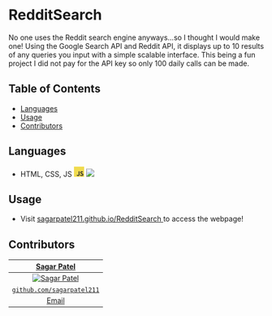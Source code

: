 # RedditSearch
No one uses the Reddit search engine anyways...so I thought I would make one! Using the Google Search API and Reddit API, it displays up to 10 results of any queries you input with a simple scalable interface. This being a fun project I did not pay for the API key so only 100 daily calls can be made.

## Table of Contents
- [Languages](#languages)
- [Usage](#usage)
- [Contributors](#contributors)

## Languages
- HTML, CSS, JS
<code><img height="20" src="https://raw.githubusercontent.com/github/explore/80688e429a7d4ef2fca1e82350fe8e3517d3494d/topics/javascript/javascript.png"></code>
<code><img height="20" src="https://upload.wikimedia.org/wikipedia/commons/thumb/1/10/CSS3_and_HTML5_logos_and_wordmarks.svg/791px-CSS3_and_HTML5_logos_and_wordmarks.svg.png"></code>

## Usage
* Visit <a href="https://sagarpatel211.github.io/RedditSearch/"> sagarpatel211.github.io/RedditSearch </a> to access the webpage!

## Contributors
| <a href="https://github.com/sagarpatel211" target="_blank">**Sagar Patel**</a> |
| :---: |
| [![Sagar Patel](https://avatars1.githubusercontent.com/u/34544263?s=200)](https://github.com/sagarpatel211) |
| <a href="https://github.com/sagarpatel211" target="_blank">`github.com/sagarpatel211`</a> |
| <a href="mailto:sa24pate@uwaterloo.ca" target="_blank">Email</a> |
